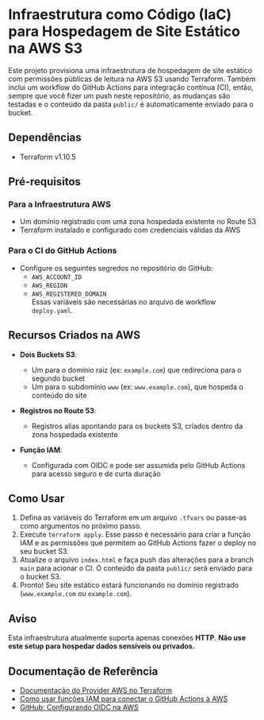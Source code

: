 # Infraestrutura como Código (IaC) para Hospedagem de Site Estático na AWS S3

Este projeto provisiona uma infraestrutura de hospedagem de site estático com permissões públicas de leitura na AWS S3 usando Terraform. Também inclui um workflow do GitHub Actions para integração contínua (CI), então, sempre que você fizer um push neste repositório, as mudanças são testadas e o conteúdo da pasta `public/` é automaticamente enviado para o bucket.

## Dependências

- Terraform v1.10.5

## Pré-requisitos

### Para a Infraestrutura AWS

- Um domínio registrado com uma zona hospedada existente no Route 53  
- Terraform instalado e configurado com credenciais válidas da AWS

### Para o CI do GitHub Actions

- Configure os seguintes segredos no repositório do GitHub:
  - `AWS_ACCOUNT_ID`
  - `AWS_REGION`
  - `AWS_REGISTERED_DOMAIN`  
  Essas variáveis são necessárias no arquivo de workflow `deploy.yaml`.

## Recursos Criados na AWS

- **Dois Buckets S3**:
  - Um para o domínio raiz (ex: `example.com`) que redireciona para o segundo bucket
  - Um para o subdomínio `www` (ex: `www.example.com`), que hospeda o conteúdo do site

- **Registros no Route 53**:
  - Registros alias apontando para os buckets S3, criados dentro da zona hospedada existente

- **Função IAM**:
  - Configurada com OIDC e pode ser assumida pelo GitHub Actions para acesso seguro e de curta duração

## Como Usar

1. Defina as variáveis do Terraform em um arquivo `.tfvars` ou passe-as como argumentos no próximo passo.
2. Execute `terraform apply`. Esse passo é necessário para criar a função IAM e as permissões que permitem ao GitHub Actions fazer o deploy no seu bucket S3.
3. Atualize o arquivo `index.html` e faça push das alterações para a branch `main` para acionar o CI. O conteúdo da pasta `public/` será enviado para o bucket S3.
4. Pronto! Seu site estático estará funcionando no domínio registrado (`www.example.com` ou `example.com`).

## Aviso

Esta infraestrutura atualmente suporta apenas conexões **HTTP**. **Não use este setup para hospedar dados sensíveis ou privados.**

## Documentação de Referência

- [Documentação do Provider AWS no Terraform](https://registry.terraform.io/providers/hashicorp/aws/latest/docs)  
- [Como usar funções IAM para conectar o GitHub Actions à AWS](https://aws.amazon.com/blogs/security/use-iam-roles-to-connect-github-actions-to-actions-in-aws/)  
- [GitHub: Configurando OIDC na AWS](https://docs.github.com/en/actions/security-for-github-actions/security-hardening-your-deployments/configuring-openid-connect-in-amazon-web-services)
